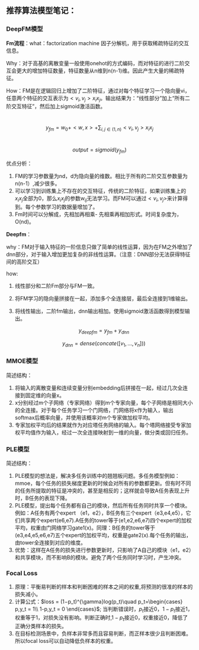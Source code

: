 ## 推荐算法模型笔记：

### DeepFM模型

**Fm流程**：what：factorization machine 因子分解机，用于获取稀疏特征的交互信息。

Why：对于高基的离散变量一般使用onehot的方式编码，而对特征的进行二阶交互会更大的增加特征数量，特征数量从n维到n(n-1)维。因此产生大量的稀疏特征。

How：FM是在逻辑回归上增加了二阶特征，通过对每个特征学习一个隐向量vi，任意两个特征的交互表示为$<v_i,v_j>x_ix_j$。输出结果为：“线性部分”加上“所有二阶交互特征”，然后加上sigmoid激活函数。 

​	$$ y_{fm} = w_0+<w,x>+\sum_{i,j\in(1,n)}<v_i,v_j>x_ix_j $$

​	$$ output = sigmoid(y_{fm}) $$ 

优点分析：

1. FM的学习参数量为nd，d为隐向量的维数。相比于所有的二阶交互参数量为n(n-1）,减少很多。
2. 可以学习到训练集上不存在的交互特征，传统的二阶特征，如果训练集上的$x_ix_j$全部为0，那么$x_ix_j$的参数$w_{ij}$无法学习。而FM可以通过$<v_i,v_j>$来计算得到。每个参数学习的数据量增加了。
3. Fm时间可以分解成，先相加再相乘- 先相乘再相加形式。时间复杂度为，O(nd)。

**Deepfm**：

why：FM对于输入特征的一阶信息只做了简单的线性运算，因为在FM之外增加了dnn部分，对于输入增加更加复杂的非线性运算。（注意：DNN部分无法获得特征间的高阶交互）

how:

1. 线性部分和二阶Fm部分与FM一致。

2. 将FM学习的隐向量拼接在一起，添加多个全连接层，最后全连接到1维输出。

3. 将线性输出，二阶fm输出，dnn输出相加。使用sigmoid激活函数得到模型输出。

   $$ y_{deepfm} = y_{fm}+y_{dnn}$$
   
   $$ y_{dnn} = dense(concate([v_1,...,v_n])) $$

### MMOE模型

简述结构：

1. 将输入的离散变量和连续变量分别embedding后拼接在一起，经过几次全连接到固定维的向量x。
2. x分别经过m个子网络（专家网络）得到m个专家向量，每个子网络是相同大小的全连接。对于每个任务学习一个门网络，门网络将x作为输入，输出softmax后概率向量，并使用该概率对m个专家做加权平均。
3.  专家加权平均后的结果就作为对应塔任务网络的输入。每个塔网络接受专家加权平均值作为输入，经过一次全连接映射到一维的向量，做分类或回归任务。

### PLE模型

简述结构：

1. PLE模型的想法是，解决多任务训练中的翘翘板问题。多任务模型例如：mmoe，每个任务的损失梯度更新的时候会对所有的参数都更新。但有时不同的任务所提取的特征是冲突的，甚至是相反的；这样就会导致A任务表现上升时，B任务的表现下降。
2. PLE模型，提出每个任务都有自己的模块，然后所有任务同时共享一个模块。例如：A任务有两个expert （e1，e2），B任务有三个expert（e3,e4,e5），它们共享两个expert(e6,e7).A任务的tower等于(e1,e2,e6,e7)四个expert的加权平均，权重由门网络学习gate1(x)。同理：B任务的tower等于(e3,e4,e5,e6,e7)五个expert的加权平均，权重是gate2(x).每个任务的输出，由tower全连接到对应的维度。
3. 优势：这样在A任务的损失进行参数更新时，只影响了A自己的模块（e1，e2）和共享模块，而不影响B的模块。避免了两个任务同时学习时，产生冲突。

### Focal Loss

1. 原理：平衡易判断的样本和判断困难的样本之间的权重,将预测的很准的样本的损失减小。
2. 计算公式：$loss = (1−p_t)^{\gamma}log(p_t)\quad  p_t=\begin{cases} p,y_t = 1\\ 1-p,y_t = 0 \end{cases}$; 当判断错误时，$p_t$接近0，$1-p_t$接近1，权重等于1，对损失没有影响。判断正确时,$1-p_t$接近0，权重接近0，降低了正确分类样本的损失。
3. 在目标检测场景中，负样本非常多而且容易判断，而正样本很少且判断困难。所以focal loss可以自动降低负样本的权重。









